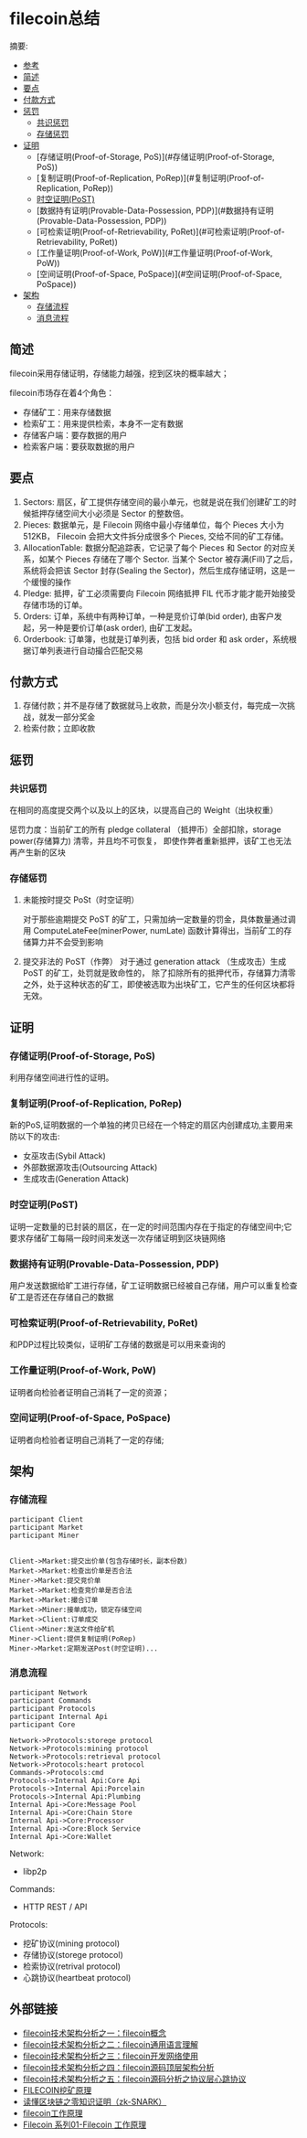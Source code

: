# filecoin总结
摘要:

- [参考](#参考)
- [简述](#简述)
- [要点](#要点)
- [付款方式](#付款方式)
- [惩罚](#惩罚)
  - [共识惩罚](#共识惩罚)
  - [存储惩罚](#存储惩罚)
- [证明](#证明)
  - [存储证明(Proof-of-Storage, PoS)](#存储证明(Proof-of-Storage, PoS))
  - [复制证明(Proof-of-Replication, PoRep)](#复制证明(Proof-of-Replication, PoRep))
  - [时空证明(PoST)](#时空证明(PoST))
  - [数据持有证明(Provable-Data-Possession, PDP)](#数据持有证明(Provable-Data-Possession, PDP))
  - [可检索证明(Proof-of-Retrievability, PoRet)](#可检索证明(Proof-of-Retrievability, PoRet))
  - [工作量证明(Proof-of-Work, PoW)](#工作量证明(Proof-of-Work, PoW))
  - [空间证明(Proof-of-Space, PoSpace)](#空间证明(Proof-of-Space, PoSpace))
- [架构](#架构)
  - [存储流程](#存储流程)
  - [消息流程](#消息流程)



## 简述

filecoin采用存储证明，存储能力越强，挖到区块的概率越大；

filecoin市场存在着4个角色：
- 存储矿工：用来存储数据
- 检索矿工：用来提供检索，本身不一定有数据
- 存储客户端：要存数据的用户
- 检索客户端：要获取数据的用户



## 要点

1. Sectors: 扇区，矿工提供存储空间的最小单元，也就是说在我们创建矿工的时候抵押存储空间大小必须是 Sector 的整数倍。
2. Pieces: 数据单元，是 Filecoin 网络中最小存储单位，每个 Pieces 大小为 512KB， Filecoin 会把大文件拆分成很多个 Pieces, 交给不同的矿工存储。
3. AllocationTable: 数据分配追踪表，它记录了每个 Pieces 和 Sector 的对应关系，如某个 Pieces 存储在了哪个 Sector. 当某个 Sector 被存满(Fill)了之后，系统将会把该 Sector 封存(Sealing the Sector)，然后生成存储证明，这是一个缓慢的操作
4. Pledge: 抵押，矿工必须需要向 Filecoin 网络抵押 FIL 代币才能才能开始接受存储市场的订单。
5. Orders: 订单，系统中有两种订单，一种是竞价订单(bid order), 由客户发起，另一种是要价订单(ask order), 由矿工发起。
6. Orderbook: 订单簿，也就是订单列表，包括 bid order 和 ask order，系统根据订单列表进行自动撮合匹配交易



## 付款方式

1. 存储付款；并不是存储了数据就马上收款，而是分次小额支付，每完成一次挑战，就发一部分奖金
2. 检索付款；立即收款



## 惩罚

### 共识惩罚
在相同的高度提交两个以及以上的区块，以提高自己的 Weight（出块权重）

惩罚力度：当前矿工的所有 pledge collateral （抵押币）全部扣除，storage power(存储算力) 清零，并且均不可恢复， 即使作弊者重新抵押，该矿工也无法再产生新的区块

### 存储惩罚
1. 未能按时提交 PoSt（时空证明）

   对于那些逾期提交 PoST 的矿工，只需加纳一定数量的罚金，具体数量通过调用 ComputeLateFee(minerPower, numLate) 函数计算得出，当前矿工的存储算力并不会受到影响

2. 提交非法的 PoST（作弊）
对于通过 generation attack （生成攻击）生成 PoST 的矿工，处罚就是致命性的， 除了扣除所有的抵押代币，存储算力清零之外，处于这种状态的矿工，即使被选取为出块矿工，它产生的任何区块都将无效。



## 证明

### 存储证明(Proof-of-Storage, PoS)

利用存储空间进行性的证明。

### 复制证明(Proof-of-Replication, PoRep)

新的PoS,证明数据的一个单独的拷贝已经在一个特定的扇区内创建成功,主要用来防以下的攻击:

- 女巫攻击(Sybil Attack)
- 外部数据源攻击(Outsourcing Attack)
- 生成攻击(Generation Attack)

### 时空证明(PoST)
证明一定数量的已封装的扇区，在一定的时间范围内存在于指定的存储空间中;它要求存储矿工每隔一段时间来发送一次存储证明到区块链网络

### 数据持有证明(Provable-Data-Possession, PDP)

用户发送数据给旷工进行存储，矿工证明数据已经被自己存储，用户可以重复检查矿工是否还在存储自己的数据

### 可检索证明(Proof-of-Retrievability, PoRet)

和PDP过程比较类似，证明矿工存储的数据是可以用来查询的

### 工作量证明(Proof-of-Work, PoW)

证明者向检验者证明自己消耗了一定的资源；

### 空间证明(Proof-of-Space, PoSpace)

证明者向检验者证明自己消耗了一定的存储;



## 架构
### 存储流程
```sequence
participant Client
participant Market
participant Miner


Client->Market:提交出价单(包含存储时长，副本份数)
Market->Market:检查出价单是否合法
Miner->Market:提交竞价单
Market->Market:检查竞价单是否合法
Market->Market:撮合订单
Market->Miner:接单成功，锁定存储空间
Market->Client:订单成交
Client->Miner:发送文件给矿机
Miner->Client:提供复制证明(PoRep)
Miner->Market:定期发送Post(时空证明)...

```

### 消息流程
```sequence
participant Network
participant Commands
participant Protocols
participant Internal Api
participant Core

Network->Protocols:storege protocol
Network->Protocols:mining protocol
Network->Protocols:retrieval protocol
Network->Protocols:heart protocol
Commands->Protocols:cmd
Protocols->Internal Api:Core Api
Protocols->Internal Api:Porcelain
Protocols->Internal Api:Plumbing
Internal Api->Core:Message Pool
Internal Api->Core:Chain Store
Internal Api->Core:Processor
Internal Api->Core:Block Service
Internal Api->Core:Wallet
```

Network:

- libp2p

Commands:

- HTTP REST / API

Protocols:

- 挖矿协议(mining protocol)
- 存储协议(storege protocol)
- 检索协议(retrival protocol)
- 心跳协议(heartbeat protocol)



## 外部链接

- [filecoin技术架构分析之一：filecoin概念](https://blog.csdn.net/qq_21393091/article/details/88072946)
- [filecoin技术架构分析之二：filecoin通用语言理解](https://blog.csdn.net/qq_21393091/article/details/88073022)
- [filecoin技术架构分析之三：filecoin开发网络使用](https://blog.csdn.net/qq_21393091/article/details/88073071)
- [filecoin技术架构分析之四：filecoin源码顶层架构分析](https://blog.csdn.net/qq_21393091/article/details/88073352)
- [filecoin技术架构分析之五：filecoin源码分析之协议层心跳协议](https://blog.csdn.net/qq_21393091/article/details/88139537)
- [FILECOIN挖矿原理](https://blog.csdn.net/vskovsko/article/details/111468620)
- [读懂区块链之零知识证明（zk-SNARK）](https://www.jianshu.com/p/7b772e5cdaef?utm_source=oschina-app)
- [filecoin工作原理](https://blog.csdn.net/kk3909/article/details/104814067)
- [Filecoin 系列01-Filecoin 工作原理](http://www.r9it.com/20190226/how-filecoin-work.html)

